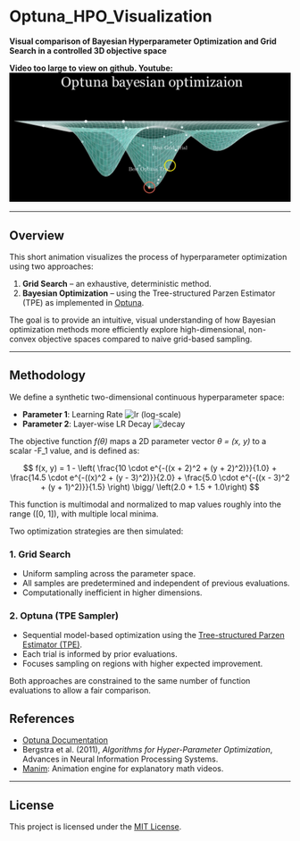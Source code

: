 # Optuna_HPO_Visualization

**Visual comparison of Bayesian Hyperparameter Optimization and Grid Search in a controlled 3D objective space**

**Video too large to view on github. Youtube:**
[![Watch the animation](image.png)](https://youtu.be/PxGvPgyvNHE)


---

## Overview

This short animation visualizes the process of hyperparameter optimization using two approaches:

1. **Grid Search** – an exhaustive, deterministic method.
2. **Bayesian Optimization** – using the Tree-structured Parzen Estimator (TPE) as implemented in [Optuna](https://optuna.org).

The goal is to provide an intuitive, visual understanding of how Bayesian optimization methods more efficiently explore high-dimensional, non-convex objective spaces compared to naive grid-based sampling.

---

## Methodology

We define a synthetic two-dimensional continuous hyperparameter space:

- **Parameter 1**: Learning Rate ![lr](https://latex.codecogs.com/png.image?\dpi{120}x\in[10^{-6},10^{-4}]) (log-scale)  
- **Parameter 2**: Layer-wise LR Decay ![decay](https://latex.codecogs.com/png.image?\dpi{120}x\in[0.6,1.0])


The objective function *f(θ)* maps a 2D parameter vector *θ = (x, y)* to a scalar -F_1 value, and is defined as:

$$
f(x, y) = 1 - \left( 
    \frac{10 \cdot e^{-((x + 2)^2 + (y + 2)^2)}}{1.0} +
    \frac{14.5 \cdot e^{-((x)^2 + (y - 3)^2)}}{2.0} +
    \frac{5.0 \cdot e^{-((x - 3)^2 + (y + 1)^2)}}{1.5}
\right) \bigg/ \left(2.0 + 1.5 + 1.0\right)
$$

This function is multimodal and normalized to map values roughly into the range \([0, 1]\), with multiple local minima.

Two optimization strategies are then simulated:

### 1. Grid Search

- Uniform sampling across the parameter space.
- All samples are predetermined and independent of previous evaluations.
- Computationally inefficient in higher dimensions.

### 2. Optuna (TPE Sampler)

- Sequential model-based optimization using the [Tree-structured Parzen Estimator (TPE)](https://optuna.readthedocs.io/en/stable/reference/generated/optuna.samplers.TPESampler.html).
- Each trial is informed by prior evaluations.
- Focuses sampling on regions with higher expected improvement.

Both approaches are constrained to the same number of function evaluations to allow a fair comparison.


## References

- [Optuna Documentation](https://optuna.readthedocs.io/)
- Bergstra et al. (2011), *Algorithms for Hyper-Parameter Optimization*, Advances in Neural Information Processing Systems.
- [Manim](https://www.manim.community/): Animation engine for explanatory math videos.

---

## License

This project is licensed under the [MIT License](LICENSE).
